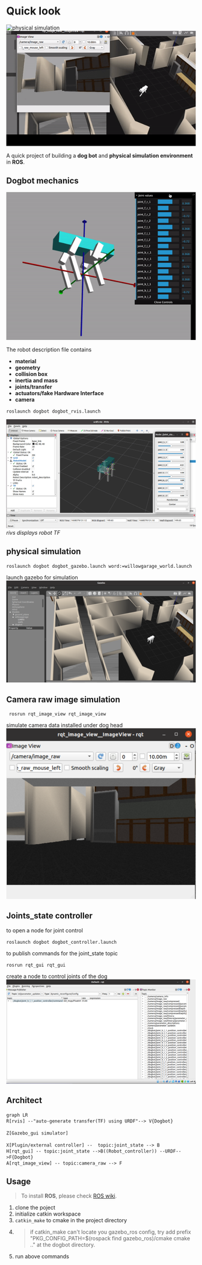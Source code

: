 
# Quick look


![physical simulation](/doc/ezgif-5-0ebe57dec0.gif)
![physical simulation2](/doc/ezgif-5-da58cfe1e0.gif)

A quick project of building a **dog bot** and **physical simulation environment** in **ROS**.
## Dogbot mechanics

![node joints test](/doc/ezgif-2-4d830865b7.gif)

The robot description file contains
 - **material**
 - **geometry**
 - **collision box**
 - **inertia and mass**
 - **joints/transfer**
 - **actuators/fake Hardware Interface**
 - **camera**
 ```
roslaunch dogbot dogbot_rvis.launch
 ```
![rivs displays robot TF](/doc/WechatIMG37.jpeg)
*rivs displays robot TF*<br/>

 ## physical simulation

    roslaunch dogbot dogbot_gazebo.launch word:=willowgarage_world.launch
  
launch gazebo for simulation 
![alt text](/doc/WechatIMG38.png)
  
## Camera raw image simulation
     rosrun rqt_image_view rqt_image_view
simulate camera data installed under dog head
![alt text](/doc/WechatIMG39.png)


## Joints_state controller
to open a node for joint control
```
roslaunch dogbot dogbot_controller.launch
```

to publish commands for the joint_state topic
```
rosrun rqt_gui rqt_gui
```
create a node to control joints of the dog 
![alt text](/doc/WechatIMG40.png)

## Architect
```mermaid
graph LR
R[rvis] --"auto-generate transfer(TF) using URDF"--> V{Dogbot}

Z[Gazebo_gui simulator]

X[Plugin/external controller] --  topic:joint_state --> B
H[rqt_gui] -- topic:joint_state -->B((Robot_controller)) --URDF-->F{Dogbot}
A[rqt_image_view] -- topic:camera_raw --> F
```
## Usage


> To install **ROS**, please check [ROS wiki](https://wiki.ros.org/ROS/Installation).



 1. clone the poject
 2. initialize catkin workspace
 3.  `catkin_make` to cmake in the project directory
 4. >if catkin_make can't locate you gazebo_ros config, try add prefix "PKG_CONFIG_PATH=$(rospack find gazebo_ros)/cmake cmake .." at the dogbot directory.
 5. run above commands
